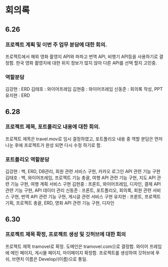 # 회의록

## 6.26
### 프로젝트 계획 및 이번 주 업무 분담에 대한 회의.

프로젝트에서 해외 영화 촬영지 API와 파파고 번역 API, 비행기 API등을 사용하기로 결정함.
한국 영화 촬영지에 대한 위치 정보가 많지 않아 다른 API를 선택 할지 고민중.

### 역할분담
김강현 : ERD
김태호 : 와이어프레임
김현중 : 와이어프레임
신동준 : 회의록 작성, PPT
유지현 : ERD

## 6.28
### 프로젝트 제목, 포트폴리오 내용에 대한 회의.

프로젝트 제목은 travel.mov로 임시 결정하였고, 포트폴리오 내용 중 역할 분담은 먼저 나눈 후에
프로젝트가 완성 되면 다시 수정 하기로 함.

### 포트폴리오 역할분담
김강현 : 백, ERD, DB관리, 회원 관련 서비스 구현, 카카오 로그인 API 관련 기능 구현
김태호 : 백, 와이어프레임, 프로젝트 기능 총괄, 여행 API 관련 기능 구현, 지도 API 관련 기능 구현, 여행 계획 서비스 구현
김현중 : 프론트, 와이어프레임, 디자인, 결제 API 관련 기능 구현, API 데이터 관리
신동준 : 프론트, 포트폴리오, 회의록, 회원 관련 서비스 구현, 번역 API 관련 기능 구현, 게시글 관련 서비스 구현
유지현 : 프론트, 프로젝트 기획, 프로젝트 총괄, ERD, 영화 API 관련 기능 구현, 디자인

## 6.30
### 프로젝트 제목 확정, 프로젝트 생성 및 깃허브에 대한 회의

프로젝트 제목 tramovel로 확정. 도메인은 tramovel.com으로 결정함.
와이어 프레임에 메인 페이지, 게시물 페이지, 마이페이지 확정함.
프로젝트를 생성하여 깃허브에 푸쉬, 브랜치 이름은 Develop/(이름)으로 통일.

